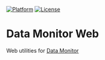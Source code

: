 [![Platform](https://shields.io/badge/platform-web-red.svg)]()
[![License](https://img.shields.io/badge/license-GPL3-blue.svg)](https://www.gnu.org/licenses/gpl-3.0.en.html)

# Data Monitor Web
Web utilities for <a href="https://github.com/itsdrnoob/DataMonitor">Data Monitor</a>